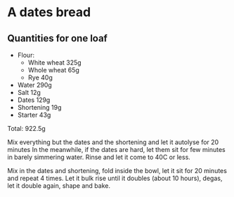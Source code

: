# A dates bread
## Quantities for one loaf
* Flour:
  - White wheat 325g
  - Whole wheat  65g
  - Rye          40g
* Water         290g
* Salt           12g
* Dates         129g
* Shortening     19g
* Starter        43g

Total: 922.5g


Mix everything but the dates and the shortening and let it autolyse for 20 minutes
In the meanwhile, if the dates are hard, let them sit for few minutes in barely simmering water.
Rinse and let it come to 40C or less.

Mix in the dates and shortening, fold inside the bowl, let it sit for 20 minutes and repeat 4 times.
Let it bulk rise until it doubles (about 10 hours), degas, let it double again, shape and bake.
